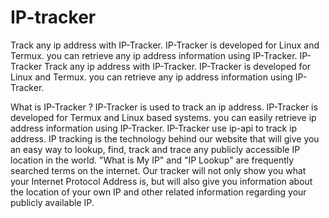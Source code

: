 # IP-tracker
Track any ip address with IP-Tracker. IP-Tracker is developed for Linux and Termux. you can retrieve any ip address information using IP-Tracker.
IP-Tracker
Track any ip address with IP-Tracker. IP-Tracker is developed for Linux and Termux. you can retrieve any ip address information using IP-Tracker.

What is IP-Tracker ?
IP-Tracker is used to track an ip address. IP-Tracker is developed for Termux and Linux based systems. you can easily retrieve ip address information using IP-Tracker. IP-Tracker use ip-api to track ip address. IP tracking is the technology behind our website that will give you an easy way to lookup, find, track and trace any publicly accessible IP location in the world. "What is My IP" and "IP Lookup" are frequently searched terms on the internet. Our tracker will not only show you what your Internet Protocol Address is, but will also give you information about the location of your own IP and other related information regarding your publicly available IP.

